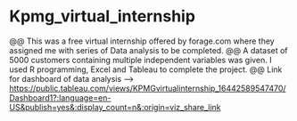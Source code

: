# Kpmg_virtual_internship
@@ This was a free virtual internship offered by forage.com where they assigned me with series of Data analysis to be completed.
	@@ A dataset of  5000 customers containing multiple independent variables was given. I used R programming, Excel and Tableau to complete the project.
		@@ Link for dashboard of data analysis -->
  https://public.tableau.com/views/KPMGvirtualinternship_16442589547470/Dashboard1?:language=en-US&publish=yes&:display_count=n&:origin=viz_share_link
